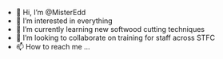 - 👋 Hi, I’m @MisterEdd
- 👀 I’m interested in everything
- 🌱 I’m currently learning new softwood cutting techniques
- 💞️ I’m looking to collaborate on training for staff across STFC
- 📫 How to reach me ...

<!---
MisterEdd/MisterEdd is a ✨ special ✨ repository because its `README.md` (this file) appears on your GitHub profile.
You can click the Preview link to take a look at your changes.
--->
